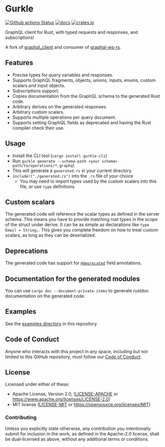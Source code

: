# Gurkle

[![Github actions Status](https://github.com/bbqsrc/gurkle/workflows/CI/badge.svg?branch=main&event=push)](https://github.com/bbqsrc/gurkle/actions)
[![docs](https://docs.rs/gurkle/badge.svg)](https://docs.rs/gurkle/latest/gurkle/)
[![crates.io](https://img.shields.io/crates/v/gurkle.svg)](https://crates.io/crates/gurkle)

GraphQL client for Rust, with typed requests and responses, and subscriptions!

A fork of [graphql_client](https://github.com/graphql-rust/graphql-client) and consumer of [graphql-ws-rs](https://github.com/technocreatives/graphql-ws-rs).

## Features

- Precise types for query variables and responses.
- Supports GraphQL fragments, objects, unions, inputs, enums, custom scalars and input objects.
- Subscriptions support.
- Copies documentation from the GraphQL schema to the generated Rust code.
- Arbitrary derives on the generated responses.
- Arbitrary custom scalars.
- Supports multiple operations per query document.
- Supports setting GraphQL fields as deprecated and having the Rust compiler check
  their use.

## Usage

- Install the CLI tool (`cargo install gurkle-cli`)
- Run `gurkle generate --schema-path <your schema> path/to/operations/*.graphql`
- This will generate a `generated.rs` in your current directory.
- `include!("./generated.rs")` into the `.rs` file of your choice
  - You may need to import types used by the custom scalars into this file, or use `type` definitions.

## Custom scalars

The generated code will reference the scalar types as defined in the server schema. This means you have to provide matching rust types in the scope of the struct under derive. It can be as simple as declarations like `type Email = String;`. This gives you complete freedom on how to treat custom scalars, as long as they can be deserialized.

## Deprecations

The generated code has support for [`@deprecated`](http://facebook.github.io/graphql/June2018/#sec-Field-Deprecation)
field annotations.

## Documentation for the generated modules

You can use `cargo doc --document-private-items` to generate rustdoc documentation on the generated code.

## Examples

See the [examples directory](https://github.com/bbqsrc/gurkle/tree/main/examples) in this repository.

## Code of Conduct

Anyone who interacts with this project in any space, including but not limited to
this GitHub repository, must follow our [Code of Conduct](https://github.com/bbqsrc/gurkle/blob/main/CODE_OF_CONDUCT.md).

## License

Licensed under either of these:

- Apache License, Version 2.0, ([LICENSE-APACHE](LICENSE-APACHE) or
  https://www.apache.org/licenses/LICENSE-2.0)
- MIT license ([LICENSE-MIT](LICENSE-MIT) or
  https://opensource.org/licenses/MIT)

### Contributing

Unless you explicitly state otherwise, any contribution you intentionally submit
for inclusion in the work, as defined in the Apache-2.0 license, shall be
dual-licensed as above, without any additional terms or conditions.
